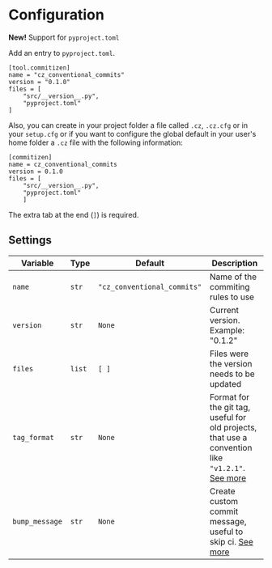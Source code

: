 # Configuration

**New!** Support for `pyproject.toml`

Add an entry to `pyproject.toml`.


    [tool.commitizen]
    name = "cz_conventional_commits"
    version = "0.1.0"
    files = [
        "src/__version__.py",
        "pyproject.toml"
    ]


Also, you can create in your project folder a file called `.cz`,
`.cz.cfg` or in your `setup.cfg` or if you want to configure the global
default in your user's home folder a `.cz` file with the following
information:

    [commitizen]
    name = cz_conventional_commits
    version = 0.1.0
    files = [
        "src/__version__.py",
        "pyproject.toml"
        ]

The extra tab at the end (`]`) is required.

## Settings

| Variable | Type | Default | Description |
| -------- | ---- | ------- | ----------- |
| `name` | `str` | `"cz_conventional_commits"` | Name of the commiting rules to use |
| `version` | `str` | `None` | Current version. Example: "0.1.2" |
| `files` | `list` | `[ ]` | Files were the version needs to be updated |
| `tag_format` | `str` | `None` | Format for the git tag, useful for old projects, that use a convention like `"v1.2.1"`. [See more](/bump#configuration) |
| `bump_message` | `str` | `None` | Create custom commit message, useful to skip ci. [See more](/bump#configuration) |
